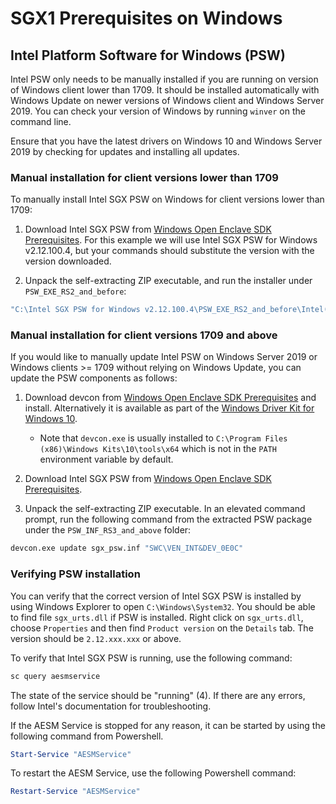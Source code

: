# SGX1 Prerequisites on Windows

## Intel Platform Software for Windows (PSW)

Intel PSW only needs to be manually installed if you are running on version of Windows client lower than 1709. It should be installed automatically with Windows Update on newer versions of Windows client and Windows Server 2019. You can check your version of Windows by running `winver` on the command line.

Ensure that you have the latest drivers on Windows 10 and Windows Server 2019 by checking for updates and installing all updates.

### Manual installation for client versions lower than 1709
To manually install Intel SGX PSW on Windows for client versions lower than 1709:

1. Download Intel SGX PSW from [Windows Open Enclave SDK Prerequisites](WindowsPrerequisites.md). For this example we will use Intel SGX PSW for Windows v2.12.100.4, but your commands should substitute the version with the version downloaded.

2. Unpack the self-extracting ZIP executable, and run the installer under `PSW_EXE_RS2_and_before`:

```cmd
"C:\Intel SGX PSW for Windows v2.12.100.4\PSW_EXE_RS2_and_before\Intel(R)_SGX_Windows_x64_PSW_2.12.100.4.exe"
```

### Manual installation for client versions 1709 and above
If you would like to manually update Intel PSW on Windows Server 2019 or Windows clients >= 1709 without relying on Windows Update, you can update the PSW components as follows:

1. Download devcon from [Windows Open Enclave SDK Prerequisites](WindowsPrerequisites.md) and install. Alternatively it is available as part of the [Windows Driver Kit for Windows 10](https://go.microsoft.com/fwlink/?linkid=2026156).
   -  Note that `devcon.exe` is usually installed to `C:\Program Files (x86)\Windows Kits\10\tools\x64`
   which is not in the `PATH` environment variable by default.

2. Download Intel SGX PSW from [Windows Open Enclave SDK Prerequisites](WindowsPrerequisites.md).

3. Unpack the self-extracting ZIP executable. In an elevated command prompt, run the following command from the extracted PSW package under the `PSW_INF_RS3_and_above` folder:
  ```cmd
  devcon.exe update sgx_psw.inf "SWC\VEN_INT&DEV_0E0C"
  ```

### Verifying PSW installation
You can verify that the correct version of Intel SGX PSW is installed by using
Windows Explorer to open `C:\Windows\System32`. You should be able to find
file `sgx_urts.dll` if PSW is installed. Right click on `sgx_urts.dll`,
choose `Properties` and then find `Product version` on the `Details` tab.
The version should be `2.12.xxx.xxx` or above.

To verify that Intel SGX PSW is running, use the following command:

```cmd
sc query aesmservice
```

The state of the service should be "running" (4). If there are any errors, follow Intel's documentation for
troubleshooting.

If the AESM Service is stopped for any reason, it can be started by using the following command from Powershell.
```powershell
Start-Service "AESMService"
```

To restart the AESM Service, use the following Powershell command:
```powershell
Restart-Service "AESMService"
```
